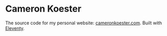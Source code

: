# Cameron Koester

The source code for my personal website: [cameronkoester.com](https://cameronkoester.com/). Built with [Eleventy](https://www.11ty.dev/).
